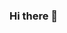 ### Hi there 👋

<!--
**AndyYuan-Oni/AndyYuan-Oni** is a ✨ _special_ ✨ repository because its `README.md` (this file) appears on your GitHub profile.

I'm trying to code some bug and debug

- 🌱 I’m currently learning Python and Linux
- 📫 How to reach me: [@AndyYuan-Oni](https://github.com/AndyYuan-Oni)
- ⚡ Fun fact: Null
-->
<!--START_SECTION:waka-->
<!--END_SECTION:waka-->
